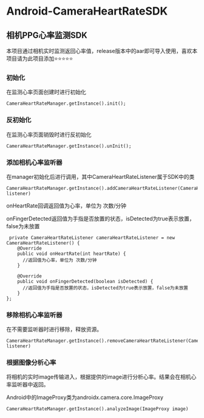 # Android-CameraHeartRateSDK

## **相机PPG心率监测SDK**

本项目通过相机实时监测返回心率值，release版本中的aar即可导入使用，喜欢本项目请为此项目添加⭐⭐⭐⭐⭐

### **初始化**

在监测心率页面创建时进行初始化

```
CameraHeartRateManager.getInstance().init();
```



### **反初始化**

在监测心率页面销毁时进行反初始化

```
CameraHeartRateManager.getInstance().unInit();
```



### **添加**相机**心率监听器**

在manager初始化后进行调用，其中CameraHeartRateListener属于SDK中的类

```
CameraHeartRateManager.getInstance().addCameraHeartRateListener(CameraHeartRateListener listener)
```

onHeartRate回调返回值为心率，单位为 次数/分钟

onFingerDetected返回值为手指是否放置的状态，isDetected为true表示放置，false为未放置

```
 private CameraHeartRateListener cameraHeartRateListener = new CameraHeartRateListener() {
    @Override
    public void onHeartRate(int heartRate) {
      //返回值为心率，单位为 次数/分钟
    }

    @Override
    public void onFingerDetected(boolean isDetected) {
      //返回值为手指是否放置的状态，isDetected为true表示放置，false为未放置
    }
};
```



### 移除相机心率监听器

在不需要监听器时进行移除，释放资源。

```
CameraHeartRateManager.getInstance().removeCameraHeartRateListener(CameraHeartRateListener listener)
```



### 根据图像分析心率

将相机的实时image传输进入，根据提供的image进行分析心率。结果会在相机心率监听器中返回。

Android中的ImageProxy类为androidx.camera.core.ImageProxy

```
CameraHeartRateManager.getInstance().analyzeImage(ImageProxy image)
```
